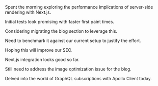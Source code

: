 Spent the morning exploring the performance implications of server-side rendering with Next.js.

Initial tests look promising with faster first paint times.

Considering migrating the blog section to leverage this.

Need to benchmark it against our current setup to justify the effort.

Hoping this will improve our SEO.

Next.js integration looks good so far.

Still need to address the image optimization issue for the blog.

Delved into the world of GraphQL subscriptions with Apollo Client today.